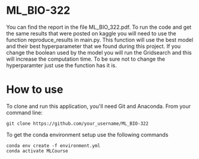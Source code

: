 # ML_BIO-322
You can find the report in the file ML_BIO_322.pdf.
To run the code and get the same results that were posted on kaggle you will need to use the function reproduce_results in main.py. This function will use the best model and their best hyperparameter that we found during this project. If you change the boolean used by the model you will run the Gridsearch and this will increase the computation time. To be sure not to change the hyperparamter just use the function has it is.
# How to use
To clone and run this application, you'll need Git and Anaconda. From your command line:
```
git clone https://github.com/your_username/ML_BIO-322
```
To get the conda environment setup use the following commands
```
conda env create -f environment.yml
conda activate MLCourse
```


